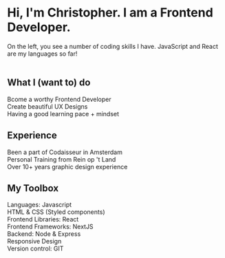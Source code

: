 <h1>Hi, I'm Christopher. I am a Frontend Developer.</h1>

On the left, you see a number of coding skills I have. JavaScript and React are my languages so far!
<br />
<br />

<h2>What I (want to) do</h2>
Bcome a worthy Frontend Developer<br />
Create beautiful UX Designs<br />
Having a good learning pace + mindset<br />

<h2>Experience</h2>
Been a part of Codaisseur in Amsterdam<br />
Personal Training from Rein op 't Land<br />
Over 10+ years graphic design experience<br />

<h2>My Toolbox</h2>
Languages: Javascript<br />
HTML & CSS (Styled components)<br />
Frontend Libraries: React<br />
Frontend Frameworks: NextJS<br />
Backend: Node & Express<br />
Responsive Design<br />
Version control: GIT<br />
